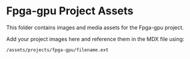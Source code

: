 # Fpga-gpu Project Assets

This folder contains images and media assets for the Fpga-gpu project.

Add your project images here and reference them in the MDX file using:
```
/assets/projects/fpga-gpu/filename.ext
```
